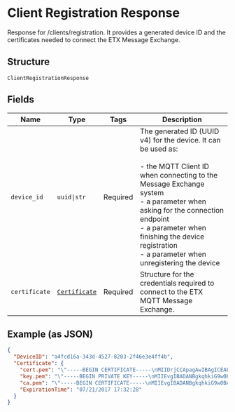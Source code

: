 
# Client Registration Response

Response for /clients/registration. It provides a generated device ID and the certificates needed to connect the ETX Message Exchange.

## Structure

`ClientRegistrationResponse`

## Fields

| Name | Type | Tags | Description |
|  --- | --- | --- | --- |
| `device_id` | `uuid\|str` | Required | The generated ID (UUID v4) for the device. It can be used as:<br><br>- the MQTT Client ID when connecting to the Message Exchange system<br>- a parameter when asking for the connection endpoint<br>- a parameter when finishing the device registration<br>- a parameter when unregistering the device |
| `certificate` | [`Certificate`](../../doc/models/certificate.md) | Required | Structure for the credentials required to connect to the ETX MQTT Message Exchange. |

## Example (as JSON)

```json
{
  "DeviceID": "a4fcd16a-343d-4527-8203-2f46e3e4ff4b",
  "Certificate": {
    "cert.pem": "\"-----BEGIN CERTIFICATE-----\nMIIDrjCCApagAwIBAgICEAEwDQYJKoZIhvcNAQELBQAwUjELMAkGA1UEBhMCQVUx\n...\nuuA1Zog3aBOeeEzp9SEJBMTJRYPXbK4e8Xer+7m98OL/3g==\n-----END CERTIFICATE-----\"\n",
    "key.pem": "\"-----BEGIN PRIVATE KEY-----\nMIIEvgIBADANBgkqhkiG9w0BAQEFAASCBKgwggSkAgEAAoIBAQDa1lF7DWudshQ5\n...\nJbjD2hacWGzpKzTfn5Mt1frE\n-----END PRIVATE KEY-----\"\n",
    "ca.pem": "\"-----BEGIN CERTIFICATE-----\nMIIEvgIBADANBgkqhkiG9w0BAQEFAASCBKgwggSkAgEAAoIBAQDa1lF7DWudshQ5\n...\nJbjD2hacWGzpKzTfn5Mt1frE\n-----END CERTIFICATE-----\"\n",
    "ExpirationTime": "07/21/2017 17:32:28"
  }
}
```

